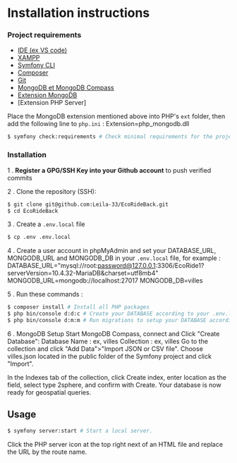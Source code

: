# Installation instructions

### Project requirements 
- [IDE (ex VS code)](https://code.visualstudio.com/)
- [XAMPP](https://www.apachefriends.org/fr/download.html)
- [Symfony CLI](https://symfony.com/download)
- [Composer](https://getcomposer.org/download/)
- [Git](https://git-scm.com/book/en/v2/Getting-Started-Installing-Git)
- [MongoDB et MongoDB Compass](https://www.mongodb.com/try/download/community)
- [Extension MongoDB](https://pecl.php.net/package/mongodb)
- [Extension PHP Server]

Place the MongoDB extension mentioned above into PHP's `ext` folder, then add the following line to `php.ini` : 
Extension=php_mongodb.dll

```bash
$ symfony check:requirements # Check minimal requirements for the project
```

### Installation

1 . **Register a GPG/SSH Key into your Github account** to push verified commits

2 . Clone the repository (SSH):
```bash
$ git clone git@github.com:Leila-33/EcoRideBack.git
$ cd EcoRideBack
```

3 . Create a `.env.local` file
```bash
$ cp .env .env.local
```

4 . Create a user account in phpMyAdmin and set your DATABASE_URL, MONGODB_URL and MONGODB_DB in your `.env.local` file, for example :
 DATABASE_URL="mysql://root:password@127.0.0.1:3306/EcoRide1?serverVersion=10.4.32-MariaDB&charset=utf8mb4"
 MONGODB_URL=mongodb://localhost:27017
 MONGODB_DB=villes


5 . Run these commands :
```bash
$ composer install # Install all PHP packages
$ php bin/console d:d:c # Create your DATABASE according to your .env.local configuration
$ php bin/console d:m:m # Run migrations to setup your DATABASE according to your entities
```

6 . MongoDB Setup
Start MongoDB Compass, connect and Click "Create Database":
Database Name : ex, villes
Collection : ex, villes 
Go to the collection and click "Add Data">"Import JSON or CSV file". Choose villes.json located in the public folder of the Symfony project and click "Import".

In the Indexes tab of the collection, click Create index, enter location as the field, select type 2sphere, and confirm with Create. Your database is now ready for geospatial queries.

## Usage
```bash
$ symfony server:start # Start a local server.
```


Click the PHP server icon at the top right next of an HTML file and replace the URL by the route name.